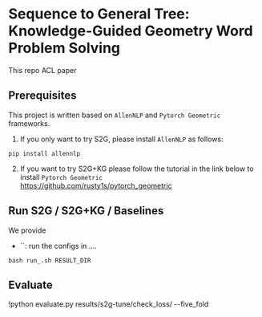 # Sequence to General Tree: Knowledge-Guided Geometry Word Problem Solving

This repo
ACL paper





## Prerequisites

This project is written based on `AllenNLP` and `Pytorch Geometric` frameworks.

1. If you only want to try S2G, please install `AllenNLP` as follows:

```
pip install allennlp
```

2. If you want to try S2G+KG please follow the tutorial in the link below to install `Pytorch Geometric`  
https://github.com/rusty1s/pytorch_geometric



## Run S2G / S2G+KG / Baselines

We provide

+ ``: run the configs in ....

```
bash run_.sh RESULT_DIR
```




## Evaluate

!python evaluate.py results/s2g-tune/check_loss/ --five_fold


